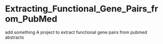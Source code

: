 # Extracting_Functional_Gene_Pairs_from_PubMed
add something
A project to extract functional gene pairs from pubmed abstracts
